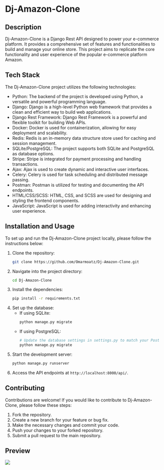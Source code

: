 # Dj-Amazon-Clone

## Description
Dj-Amazon-Clone is a Django Rest API designed to power your e-commerce platform. It provides a comprehensive set of features and functionalities to build and manage your online store. This project aims to replicate the core functionality and user experience of the popular e-commerce platform Amazon.

## Tech Stack
The Dj-Amazon-Clone project utilizes the following technologies:
- Python: The backend of the project is developed using Python, a versatile and powerful programming language.
- Django: Django is a high-level Python web framework that provides a clean and efficient way to build web applications.
- Django Rest Framework: Django Rest Framework is a powerful and flexible toolkit for building Web APIs.
- Docker: Docker is used for containerization, allowing for easy deployment and scalability.
- Redis: Redis is an in-memory data structure store used for caching and session management.
- SQLite/PostgreSQL: The project supports both SQLite and PostgreSQL as database options.
- Stripe: Stripe is integrated for payment processing and handling transactions.
- Ajax: Ajax is used to create dynamic and interactive user interfaces.
- Celery: Celery is used for task scheduling and distributed message passing.
- Postman: Postman is utilized for testing and documenting the API endpoints.
- HTML/CSS/SCSS: HTML, CSS, and SCSS are used for designing and styling the frontend components.
- JavaScript: JavaScript is used for adding interactivity and enhancing user experience.

## Installation and Usage
To set up and run the Dj-Amazon-Clone project locally, please follow the instructions below:
1. Clone the repository:
   ```bash
   git clone https://github.com/Omarmoatz/Dj-Amazon-Clone.git
   ```
2. Navigate into the project directory:
   ```bash
   cd Dj-Amazon-Clone
   ```
3. Install the dependencies:
   ```bash
   pip install -r requirements.txt
   ```
4. Set up the database:
   - If using SQLite:
     ```bash
     python manage.py migrate
     ```
   - If using PostgreSQL:
     ```bash
     # Update the database settings in settings.py to match your PostgreSQL configuration
     python manage.py migrate
     ```
5. Start the development server:
   ```bash
   python manage.py runserver
   ```
6. Access the API endpoints at `http://localhost:8000/api/`.

## Contributing
Contributions are welcome! If you would like to contribute to Dj-Amazon-Clone, please follow these steps:
1. Fork the repository.
2. Create a new branch for your feature or bug fix.
3. Make the necessary changes and commit your code.
4. Push your changes to your forked repository.
5. Submit a pull request to the main repository.

## Preview
![](screenshot.png)



